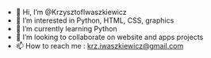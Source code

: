 - 👋 Hi, I’m @KrzysztofIwaszkiewicz
- 👀 I’m interested in Python, HTML, CSS, graphics
- 🌱 I’m currently learning Python
- 💞️ I’m looking to collaborate on website and apps projects
- 📫 How to reach me : krz.iwaszkiewicz@gmail.com

<!---
KrzysztofIwaszkiewicz/KrzysztofIwaszkiewicz is a ✨ special ✨ repository because its `README.md` (this file) appears on your GitHub profile.
You can click the Preview link to take a look at your changes.
--->
